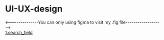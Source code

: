 # UI-UX-design
<--------------You can only using figma to visit my .fig file-------------------><br>
<a href="https://www.figma.com/file/lLPanxE5iLxGVKkO2yKQr7/Search_field?t=j37et4ucp3bGW57j-6">1.search_field</a>
